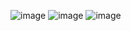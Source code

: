 ![image](https://github.com/user-attachments/assets/06af7b9f-1f57-419a-83aa-c6080b5face0)
![image](https://github.com/user-attachments/assets/2e99230c-fd97-403d-937a-6791ff2f5bbe)
![image](https://github.com/user-attachments/assets/b97cee7b-b1c7-4b4d-8e79-5e11e14c5e69)

